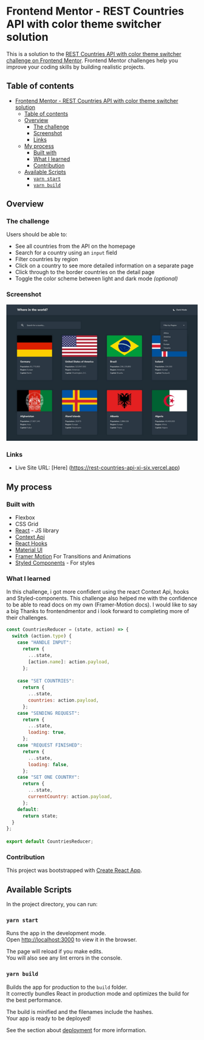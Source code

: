 # Frontend Mentor - REST Countries API with color theme switcher solution

This is a solution to the [REST Countries API with color theme switcher challenge on Frontend Mentor](https://www.frontendmentor.io/challenges/rest-countries-api-with-color-theme-switcher-5cacc469fec04111f7b848ca). Frontend Mentor challenges help you improve your coding skills by building realistic projects.

## Table of contents

- [Frontend Mentor - REST Countries API with color theme switcher solution](#frontend-mentor---rest-countries-api-with-color-theme-switcher-solution)
  - [Table of contents](#table-of-contents)
  - [Overview](#overview)
    - [The challenge](#the-challenge)
    - [Screenshot](#screenshot)
    - [Links](#links)
  - [My process](#my-process)
    - [Built with](#built-with)
    - [What I learned](#what-i-learned)
    - [Contribution](#contribution)
  - [Available Scripts](#available-scripts)
    - [`yarn start`](#yarn-start)
    - [`yarn build`](#yarn-build)


## Overview

### The challenge

Users should be able to:

- See all countries from the API on the homepage
- Search for a country using an `input` field
- Filter countries by region
- Click on a country to see more detailed information on a separate page
- Click through to the border countries on the detail page
- Toggle the color scheme between light and dark mode _(optional)_

### Screenshot

![](./public/design/desktop-design-home-dark.jpg)

### Links

- Live Site URL: [Here] (https://rest-countries-api-xi-six.vercel.app)

## My process

### Built with

- Flexbox
- CSS Grid
- [React](https://reactjs.org/) - JS library
- [Context Api](https://reactjs.org/)
- [React Hooks](https://reactjs.org/)
- [Material UI](https://material-ui.com/)
- [Framer Motion](https://material-ui.com/) For Transitions and Animations
- [Styled Components](https://styled-components.com/) - For styles

### What I learned

In this challenge, i got more confident using the react Context Api, hooks and Styled-components.
This challenge also helped me with the confidence to be able to read docs on my own (Framer-Motion docs).
I would like to say a big Thanks to frontendmentor and i look forward to completing more of their challenges.

```js
const CountriesReducer = (state, action) => {
  switch (action.type) {
    case "HANDLE INPUT":
      return {
        ...state,
        [action.name]: action.payload,
      };

    case "SET COUNTRIES":
      return {
        ...state,
        countries: action.payload,
      };
    case "SENDING REQUEST":
      return {
        ...state,
        loading: true,
      };
    case "REQUEST FINISHED":
      return {
        ...state,
        loading: false,
      };
    case "SET ONE COUNTRY":
      return {
        ...state,
        currentCountry: action.payload,
      };
    default:
      return state;
  }
};

export default CountriesReducer;
```

### Contribution

This project was bootstrapped with [Create React App](https://github.com/facebook/create-react-app).

## Available Scripts

In the project directory, you can run:

### `yarn start`

Runs the app in the development mode.\
Open [http://localhost:3000](http://localhost:3000) to view it in the browser.

The page will reload if you make edits.\
You will also see any lint errors in the console.

### `yarn build`

Builds the app for production to the `build` folder.\
It correctly bundles React in production mode and optimizes the build for the best performance.

The build is minified and the filenames include the hashes.\
Your app is ready to be deployed!

See the section about [deployment](https://facebook.github.io/create-react-app/docs/deployment) for more information.

